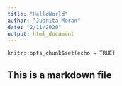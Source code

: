 ```yaml
---
title: "HelloWorld"
author: "Juanita Moran"
date: "2/11/2020"
output: html_document
---
```


```{r setup, include=FALSE}
knitr::opts_chunk$set(echo = TRUE)
```
## This is a markdown file

